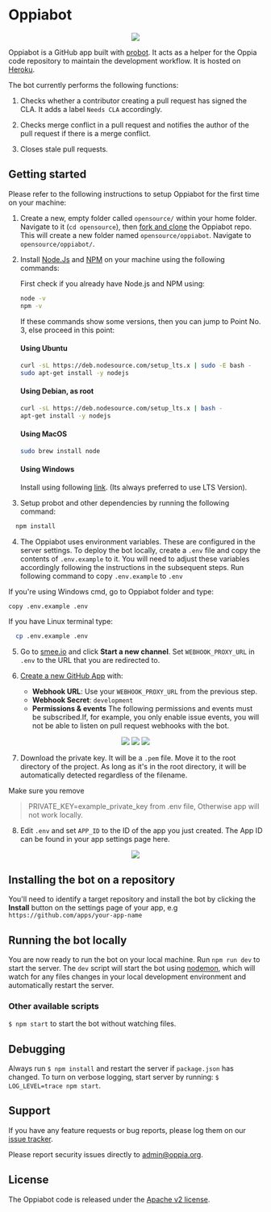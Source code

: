 # Oppiabot

<p align="center">
    <img src="images/oppiabot-display-image.png">
</p>

Oppiabot is a GitHub app built with [probot](https://github.com/probot/probot). It acts as a helper for the Oppia code repository to maintain the development workflow. It is hosted on [Heroku](https://www.heroku.com/).

The bot currently performs the following functions:

1. Checks whether a contributor creating a pull request has signed the CLA. It adds a label `Needs CLA` accordingly.

2. Checks merge conflict in a pull request and notifies the author of the pull request if there is a merge conflict.

3. Closes stale pull requests.


## Getting started

Please refer to the following instructions to setup Oppiabot for the first time on your machine:

1. Create a new, empty folder called `opensource/` within your home folder. Navigate to it (`cd opensource`), then [fork and clone](https://help.github.com/articles/fork-a-repo/) the Oppiabot repo. This will create a new folder named `opensource/oppiabot`. Navigate to `opensource/oppiabot/`.

2. Install [Node.Js](https://nodejs.org/) and [NPM](https://www.npmjs.com/) on your machine using the following commands:

    First check if you already have Node.js and NPM using:
    ```bash
    node -v
    npm -v
    ```
    If these commands show some versions, then you can jump to Point No. 3, else proceed in this point:
    #### Using Ubuntu
    ```bash
    curl -sL https://deb.nodesource.com/setup_lts.x | sudo -E bash -
    sudo apt-get install -y nodejs
    ```
    
    #### Using Debian, as root
    ```bash
    curl -sL https://deb.nodesource.com/setup_lts.x | bash -
    apt-get install -y nodejs
    ```
       
    #### Using MacOS
    ```bash
    sudo brew install node
    ```

    #### Using Windows
    Install using following [link](https://nodejs.org/en/download/). (Its always preferred to use LTS Version).
    
3. Setup probot and other dependencies by running the following command:
  ```bash
    npm install
  ```

4. The Oppiabot uses environment variables. These are configured in the server settings. To deploy the bot locally, create a `.env` file and copy the contents of `.env.example` to it. You will need to adjust these variables accordingly following the instructions in the subsequent steps. Run following command to copy `.env.example` to `.env`

If you're using Windows cmd, go to Oppiabot folder and type:
``` bash
copy .env.example .env 
``` 
If you have Linux terminal type:
  ```bash
    cp .env.example .env
  ```

5. Go to [smee.io](https://smee.io/) and click **Start a new channel**. Set `WEBHOOK_PROXY_URL` in `.env` to the URL that you are redirected to.

6. [Create a new GitHub App](https://github.com/settings/apps/new) with:
    * **Webhook URL**: Use your `WEBHOOK_PROXY_URL` from the previous step.
    * **Webhook Secret**: `development`
    * **Permissions & events** The following permissions and events must be subscribed.If, for example, you only enable issue events, you will not be able to listen on pull request webhooks with the bot.

<p align="center">
  <img src="images/docs/repository-permissions.png">
  <img src="images/docs/other-permissions.png">
  <img src="images/docs/events.png">
</p>

7. Download the private key. It will be a `.pem` file. Move it to the root directory of the project. As long as it's in the root directory, it will be automatically detected regardless of the filename.

Make sure you remove
 > PRIVATE_KEY=example_private_key
from .env file, Otherwise app will not work locally.

8. Edit `.env` and set `APP_ID` to the ID of the app you just created. The App ID can be found in your app settings page here.

<p align="center">
    <img src="images/sample-app-id.png">
</p>


## Installing the bot on a repository

You'll need to identify a target repository and install the bot by clicking the **Install** button on the settings page of your app, e.g `https://github.com/apps/your-app-name`


## Running the bot locally

You are now ready to run the bot on your local machine. Run `npm run dev` to start the server.
The `dev` script will start the bot using [nodemon](https://github.com/remy/nodemon#nodemon), which will watch for any files changes in your local development environment and automatically restart the server.

### Other available scripts

`$ npm start` to start the bot without watching files.


## Debugging
Always run `$ npm install` and restart the server if `package.json` has changed.
To turn on verbose logging, start server by running: `$ LOG_LEVEL=trace npm start`.


## Support

If you have any feature requests or bug reports, please log them on our [issue tracker](https://github.com/oppia/oppiabot/issues/new?title=Describe%20your%20feature%20request%20or%20bug%20report%20succinctly&body=If%20you%27d%20like%20to%20propose%20a%20feature,%20describe%20what%20you%27d%20like%20to%20see.%20Mockups%20would%20be%20great!%0A%0AIf%20you%27re%20reporting%20a%20bug,%20please%20be%20sure%20to%20include%20the%20expected%20behaviour,%20the%20observed%20behaviour,%20and%20steps%20to%20reproduce%20the%20problem.%20Console%20copy-pastes%20and%20any%20background%20on%20the%20environment%20would%20also%20be%20helpful.%0A%0AIf%20the%20issue%20you%27re%20facing%20is%20probot-specific,%20it%20should%20be%20logged%20to%20the%20probot%20repository.%0A%0AThanks!).

Please report security issues directly to admin@oppia.org.

## License

The Oppiabot code is released under the [Apache v2 license](https://github.com/oppia/oppiabot/blob/master/LICENSE).
